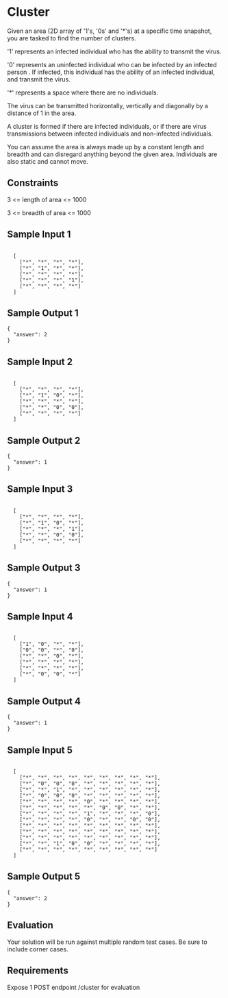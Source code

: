 <body>
<h1>Cluster</h1>
<p>Given an area (2D array of '1's, '0s' and '*'s) at a specific time snapshot, you are tasked to find the number of clusters.</p>
<p>'1' represents an infected individual who has the ability to transmit the virus.</p>
<p>'0' represents an uninfected individual who can be infected by an infected person . If infected, this individual has the ability of an infected individual, and transmit the virus.</p>
<p>'*' represents a space where there are no individuals.</p>
<p>The virus can be transmitted horizontally, vertically and diagonally by a distance of 1 in the area.</p>
<p>A cluster is formed if there are infected individuals, or if there are virus transmissions between infected individuals and non-infected individuals.</p>
<p>You can assume the area is always made up by a constant length and breadth and can disregard anything beyond the given area. Individuals are also static and cannot move.</p>

<h2>Constraints</h2>
<p>3 &lt;= length of area &lt;= 1000</p>
<p>3 &lt;= breadth of area &lt;= 1000</p>

<h2>Sample Input 1</h2>
<pre><code class="language-json">
  [
    ["*", "*", "*", "*"],
    ["*", "1", "*", "*"],
    ["*", "*", "*", "*"],
    ["*", "*", "*", "1"],
    ["*", "*", "*", "*"]
  ]
</code></pre>

<h2>Sample Output 1</h2>
<pre><code class="language-json">{
  "answer": 2
}
</code></pre>

<h2>Sample Input 2</h2>
<pre><code class="language-json">
  [
    ["*", "*", "*", "*"],
    ["*", "1", "0", "*"],
    ["*", "*", "*", "*"],
    ["*", "*", "0", "0"],
    ["*", "*", "*", "*"]
  ]
</code></pre>

<h2>Sample Output 2</h2>
<pre><code class="language-json">{
  "answer": 1
}
</code></pre>

<h2>Sample Input 3</h2>
<pre><code class="language-json">
  [
    ["*", "*", "*", "*"],
    ["*", "1", "0", "*"],
    ["*", "*", "*", "1"],
    ["*", "*", "0", "0"],
    ["*", "*", "*", "*"]
  ]
</code></pre>

<h2>Sample Output 3</h2>
<pre><code class="language-json">{
  "answer": 1
}
</code></pre>

<h2>Sample Input 4</h2>
<pre><code class="language-json">
  [
    ["1", "0", "*", "*"],
    ["0", "0", "*", "0"],
    ["*", "*", "0", "*"],
    ["*", "*", "*", "*"],
    ["*", "*", "*", "*"],
    ["*", "0", "0", "*"]
  ]
</code></pre>

<h2>Sample Output 4</h2>
<pre><code class="language-json">{
  "answer": 1
}
</code></pre>

<h2>Sample Input 5</h2>
<pre><code class="language-json">
  [
    ["*", "*", "*", "*", "*", "*", "*", "*", "*"],
    ["*", "0", "0", "0", "*", "*", "*", "*", "*"],
    ["*", "*", "1", "*", "*", "*", "*", "*", "*"],
    ["*", "0", "0", "0", "*", "*", "*", "*", "*"],
    ["*", "*", "*", "*", "0", "*", "*", "*", "*"],
    ["*", "*", "*", "*", "*", "0", "0", "*", "*"],
    ["*", "*", "*", "*", "1", "*", "*", "*", "0"],
    ["*", "*", "*", "*", "0", "*", "*", "0", "0"],
    ["*", "*", "*", "*", "*", "*", "*", "*", "*"],
    ["*", "*", "*", "*", "*", "*", "*", "*", "*"],
    ["*", "*", "*", "*", "*", "*", "*", "*", "*"],
    ["*", "*", "1", "0", "0", "*", "*", "*", "*"],
    ["*", "*", "*", "*", "*", "*", "*", "*", "*"]
  ]
</code></pre>

<h2>Sample Output 5</h2>
<pre><code class="language-json">{
  "answer": 2
}
</code></pre>

<h2>Evaluation</h2>
<p>Your solution will be run against multiple random test cases. Be sure to include corner cases.</p>
<h2>Requirements</h2>
<p>Expose 1 POST endpoint /cluster for evaluation</p>

</body>

